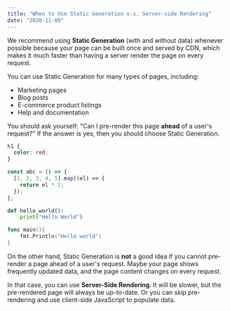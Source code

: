 ```yaml
---
title: "When to Use Static Generation v.s. Server-side Rendering"
date: "2020-11-09"
---
```


We recommend using **Static Generation** (with and without data) whenever possible because your page can be built once and served by CDN, which makes it much faster than having a server render the page on every request.

You can use Static Generation for many types of pages, including:

- Marketing pages
- Blog posts
- E-commerce product listings
- Help and documentation

You should ask yourself: "Can I pre-render this page **ahead** of a user's request?" If the answer is yes, then you should choose Static Generation.

```css
h1 {
  color: red;
}
```

```javascript
const abc = () => {
  [1, 2, 3, 4, 5].map((el) => {
    return el * 2;
  });
};
```

```python
def hello_world():
    print("Hello World")
```

```go
func main(){
    fmt.Println("Hello world")
}
```

On the other hand, Static Generation is **not** a good idea if you cannot pre-render a page ahead of a user's request. Maybe your page shows frequently updated data, and the page content changes on every request.

In that case, you can use **Server-Side Rendering**. It will be slower, but the pre-rendered page will always be up-to-date. Or you can skip pre-rendering and use client-side JavaScript to populate data.
